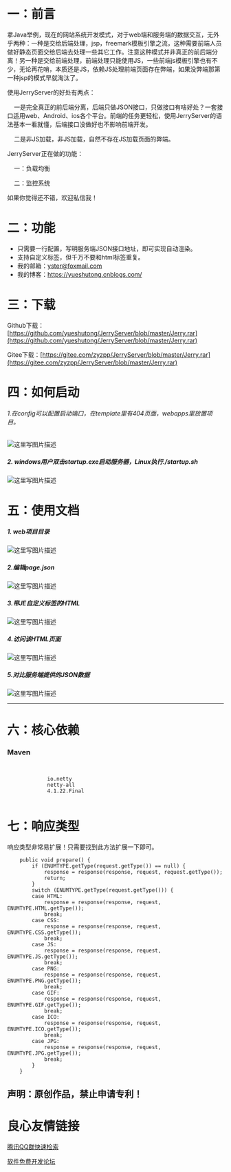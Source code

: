 # 一：前言
拿Java举例，现在的网站系统开发模式，对于web端和服务端的数据交互，无外乎两种：一种是交给后端处理，jsp，freemark模板引擎之流，这种需要前端人员做好静态页面交给后端去处理一些其它工作。注意这种模式并非真正的前后端分离！另一种是交给前端处理，前端处理只能使用JS，一些前端js模板引擎也有不少，无论再花哨，本质还是JS，依赖JS处理前端页面存在弊端，如果没弊端那第一种jsp的模式早就淘汰了。

使用JerryServer的好处有两点：

    一是完全真正的前后端分离，后端只做JSON接口，只做接口有啥好处？一套接口适用web、Android、ios各个平台。前端的任务更轻松，使用JerryServer的语法基本一看就懂，后端接口没做好也不影响前端开发。

    二是非JS加载，非JS加载，自然不存在JS加载页面的弊端。

JerryServer正在做的功能：

    一：负载均衡

    二：监控系统

如果你觉得还不错，欢迎私信我！

# 二：功能
- 只需要一行配置，写明服务端JSON接口地址，即可实现自动渲染。
- 支持自定义标签，但千万不要和html标签重复。
- 我的邮箱：yster@foxmail.com
- 我的博客：https://yueshutong.cnblogs.com/

# 三：下载
Github下载：[https://github.com/yueshutong/JerryServer/blob/master/Jerry.rar](https://github.com/yueshutong/JerryServer/blob/master/Jerry.rar)

Gitee下载：[https://gitee.com/zyzpp/JerryServer/blob/master/Jerry.rar](https://gitee.com/zyzpp/JerryServer/blob/master/Jerry.rar)

# 四：如何启动
###### 1.在config可以配置启动端口，在template里有404页面，webapps里放置项目。
![这里写图片描述](https://oscimg.oschina.net/oscnet/facd79c02198850dd045971f1e6a24a34b9.jpg)
##### 2.	windows用户双击startup.exe启动服务器，Linux执行./startup.sh
![这里写图片描述](https://oscimg.oschina.net/oscnet/c9782f0ef183d53629f01f53f7437f13dfe.jpg)

# 五：使用文档
##### 1.	web项目目录
![这里写图片描述](https://oscimg.oschina.net/oscnet/d3574c8c7b74d0ae89c56f48932c2fd7e83.jpg)
##### 2.编辑page.json 
![这里写图片描述](https://oscimg.oschina.net/oscnet/630ad31bf5b236f158cca1296b38a0f62dd.jpg)
##### 3.带JE自定义标签的HTML
![这里写图片描述](https://oscimg.oschina.net/oscnet/7f7c504e3c545fd29bb7a3e5c269c473fc9.jpg)
##### 4.访问该HTML页面
![这里写图片描述](https://oscimg.oschina.net/oscnet/dab778e4bc44db48c89437773d5287091cd.jpg)
##### 5.对比服务端提供的JSON数据
![这里写图片描述](https://oscimg.oschina.net/oscnet/b4ead4c097c2a8191886c4b621c04c92f38.jpg)


----------
# 六：核心依赖

### Maven

```
         
         
             io.netty 
             netty-all 
             4.1.22.Final 
         
```
# 七：响应类型
响应类型非常易扩展！只需要找到此方法扩展一下即可。
```
	public void prepare() {
		if (ENUMTYPE.getType(request.getType()) == null) {
			response = response(response, request, request.getType());
			return;
		}
		switch (ENUMTYPE.getType(request.getType())) {
		case HTML:
			response = response(response, request, ENUMTYPE.HTML.getType());
			break;
		case CSS:
			response = response(response, request, ENUMTYPE.CSS.getType());
			break;
		case JS:
			response = response(response, request, ENUMTYPE.JS.getType());
			break;
		case PNG:
			response = response(response, request, ENUMTYPE.PNG.getType());
			break;
		case GIF:
			response = response(response, request, ENUMTYPE.GIF.getType());
			break;
		case ICO:
			response = response(response, request, ENUMTYPE.ICO.getType());
			break;
		case JPG:
			response = response(response, request, ENUMTYPE.JPG.getType());
			break;
		}
	}
```

## 声明：原创作品，禁止申请专利！


 # 良心友情链接

[腾讯QQ群快速检索](http://u.720life.cn/s/8cf73f7c)

[软件免费开发论坛](http://u.720life.cn/s/bbb01dc0)